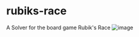 # rubiks-race
A Solver for the board game Rubik's Race
![image](https://github.com/ClementJosse/rubiks-race-solver/assets/86595295/8e0ec25d-2972-411d-86c7-fc2e18254ef9)
